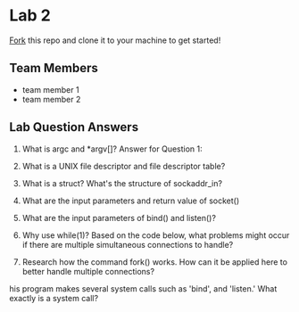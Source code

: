 # Lab 2
[Fork](https://docs.github.com/en/get-started/quickstart/fork-a-repo) this repo and clone it to your machine to get started!

## Team Members
- team member 1
- team member 2

## Lab Question Answers

1. What is argc and *argv[]?
Answer for Question 1: 
2. What is a UNIX file descriptor and file descriptor table?
3. What is a struct? What's the structure of sockaddr_in?

4. What are the input parameters and return value of socket()
5. What are the input parameters of bind() and listen()?

6.  Why use while(1)? Based on the code below, what problems might occur if there are multiple simultaneous connections to handle?

7. Research how the command fork() works. How can it be applied here to better handle multiple connections?

his program makes several system calls such as 'bind', and 'listen.' What exactly is a system call?


